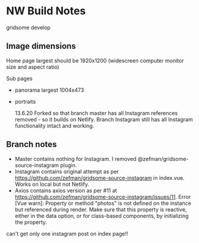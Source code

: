 # NW Build Notes

gridsome develop

## Image dimensions

Home page largest should be 1920x1200 (widescreen computer monitor size and aspect ratio)

Sub pages

-   panorama largest 1004x473
-   portraits

    13.6.20
    Forked so that branch master has all Instagram references removed - so it builds on Netlify.
    Branch Instagram still has all Instagram functionality intact and working.

## Branch notes

-   Master contains nothing for Instagram. I removed @zefman/gridsome-source-instagram plugin.
-   Instagram contains original attempt as per https://github.com/zefman/gridsome-source-instagram in index.vue. Works on local but not Netlify.
-   Axios contains axios version as per #11 at https://github.com/zefman/gridsome-source-instagram/issues/11. Error [Vue warn]: Property or method "photos" is not defined on the instance but referenced during render. Make sure that this property is reactive, either in the data option, or for class-based components, by initializing the property.

can't get only one instagram post on index page!!
